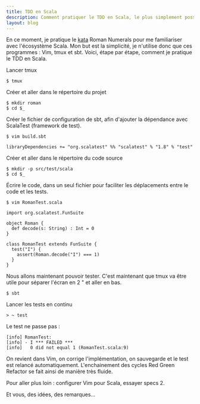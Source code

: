 ```yaml
---
title: TDD en Scala
description: Comment pratiquer le TDD en Scala, le plus simplement possible (sans IDE)
layout: blog
---
```

En ce moment, je pratique le [kata](http://en.wikipedia.org/wiki/Kata_%28programming%29) Roman
Numerals pour me familiariser avec l'écosystème Scala. Mon but est la simplicité, je n'utilise donc
que ces programmes : Vim, tmux et sbt. Voici, étape par étape, comment je pratique le TDD en Scala.

Lancer tmux

```
$ tmux
```

Créer et aller dans le répertoire du projet

```
$ mkdir roman
$ cd $_
```

Créer le fichier de configuration de sbt, afin d'ajouter la dépendance avec ScalaTest (framework de
test).

```
$ vim build.sbt
```

```
libraryDependencies += "org.scalatest" %% "scalatest" % "1.8" % "test"
```

Créer et aller dans le répertoire du code source

```
$ mkdir -p src/test/scala
$ cd $_
```

Écrire le code, dans un seul fichier pour faciliter les déplacements entre le code et les tests.

```
$ vim RomanTest.scala
```

```
import org.scalatest.FunSuite

object Roman {
  def decode(s: String) : Int = 0
}

class RomanTest extends FunSuite {
  test("I") {
    assert(Roman.decode("I") === 1)
  }
}
```

Nous allons maintenant pouvoir tester. C'est maintenant que tmux va être utile pour séparer l'écran
en 2 <Ctrl-b> " et aller en bas.

```
$ sbt
```

Lancer les tests en continu

```
> ~ test
```

Le test ne passe pas :

```
[info] RomanTest:
[info] - I *** FAILED ***
[info]   0 did not equal 1 (RomanTest.scala:9)
```

On revient dans Vim, on corrige l'implémentation, on sauvegarde et le test est relancé
automatiquement. L'enchainement des cycles Red Green Refactor se fait ainsi de manière très fluide.

Pour aller plus loin : configurer Vim pour Scala, essayer specs 2.

Et vous, des idées, des remarques…

